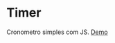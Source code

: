 Timer
==========

Cronometro simples com JS.
<a href="{{ site.github.url }}" target="_blank">Demo</a>
